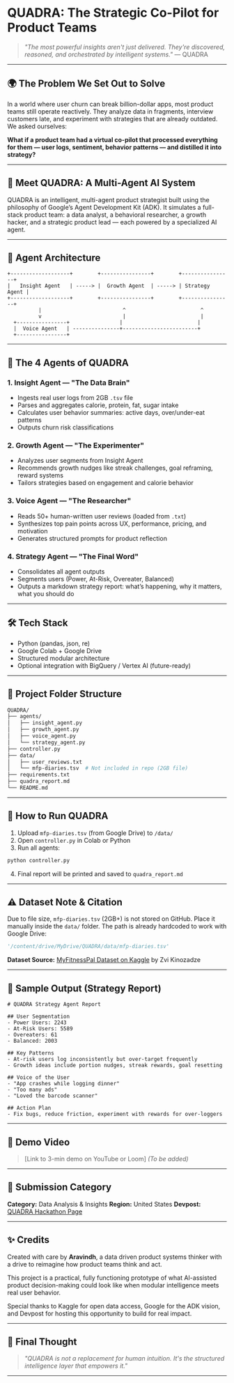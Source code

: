 # QUADRA: The Strategic Co-Pilot for Product Teams

> *"The most powerful insights aren't just delivered. They're discovered, reasoned, and orchestrated by intelligent systems."*  — QUADRA

---

## 🌍 The Problem We Set Out to Solve

In a world where user churn can break billion-dollar apps, most product teams still operate reactively. They analyze data in fragments, interview customers late, and experiment with strategies that are already outdated. We asked ourselves:

**What if a product team had a virtual co-pilot that processed everything for them — user logs, sentiment, behavior patterns — and distilled it into strategy?**

---

## 🧠 Meet QUADRA: A Multi-Agent AI System

QUADRA is an intelligent, multi-agent product strategist built using the philosophy of Google’s Agent Development Kit (ADK). It simulates a full-stack product team: a data analyst, a behavioral researcher, a growth hacker, and a strategic product lead — each powered by a specialized AI agent.

---

## 🧹 Agent Architecture

```plaintext
+-------------------+        +----------------+        +----------------+
|   Insight Agent   | -----> |  Growth Agent  | -----> | Strategy Agent |
+-------------------+        +----------------+        +----------------+
          |                          ^                        ^
          v                          |                        |
  +----------------+                |                        |
  |  Voice Agent   | ---------------+------------------------+
  +----------------+
```

---

## 🧹 The 4 Agents of QUADRA

### 1. **Insight Agent** — "The Data Brain"

* Ingests real user logs from 2GB `.tsv` file
* Parses and aggregates calorie, protein, fat, sugar intake
* Calculates user behavior summaries: active days, over/under-eat patterns
* Outputs churn risk classifications

### 2. **Growth Agent** — "The Experimenter"

* Analyzes user segments from Insight Agent
* Recommends growth nudges like streak challenges, goal reframing, reward systems
* Tailors strategies based on engagement and calorie behavior

### 3. **Voice Agent** — "The Researcher"

* Reads 50+ human-written user reviews (loaded from `.txt`)
* Synthesizes top pain points across UX, performance, pricing, and motivation
* Generates structured prompts for product reflection

### 4. **Strategy Agent** — "The Final Word"

* Consolidates all agent outputs
* Segments users (Power, At-Risk, Overeater, Balanced)
* Outputs a markdown strategy report: what’s happening, why it matters, what you should do

---

## 🛠 Tech Stack

* Python (pandas, json, re)
* Google Colab + Google Drive
* Structured modular architecture
* Optional integration with BigQuery / Vertex AI (future-ready)

---

## 📁 Project Folder Structure

```bash
QUADRA/
├── agents/
│   ├── insight_agent.py
│   ├── growth_agent.py
│   ├── voice_agent.py
│   └── strategy_agent.py
├── controller.py
├── data/
│   ├── user_reviews.txt
│   └── mfp-diaries.tsv  # Not included in repo (2GB file)
├── requirements.txt
├── quadra_report.md
└── README.md
```

---

## 🚀 How to Run QUADRA

1. Upload `mfp-diaries.tsv` (from Google Drive) to `/data/`
2. Open `controller.py` in Colab or Python
3. Run all agents:

```bash
python controller.py
```

4. Final report will be printed and saved to `quadra_report.md`

---

## ⚠️ Dataset Note & Citation

Due to file size, `mfp-diaries.tsv` (2GB+) is not stored on GitHub. Place it manually inside the `data/` folder. The path is already hardcoded to work with Google Drive:

```python
'/content/drive/MyDrive/QUADRA/data/mfp-diaries.tsv'
```

**Dataset Source:** [MyFitnessPal Dataset on Kaggle](https://www.kaggle.com/datasets/zvikinozadze/myfitnesspal-dataset) by Zvi Kinozadze

---

## 📄 Sample Output (Strategy Report)

```
# QUADRA Strategy Agent Report

## User Segmentation
- Power Users: 2243
- At-Risk Users: 5589
- Overeaters: 61
- Balanced: 2003

## Key Patterns
- At-risk users log inconsistently but over-target frequently
- Growth ideas include portion nudges, streak rewards, goal resetting

## Voice of the User
- "App crashes while logging dinner"
- "Too many ads"
- "Loved the barcode scanner"

## Action Plan
- Fix bugs, reduce friction, experiment with rewards for over-loggers
```

---

## 🎥 Demo Video

> \[Link to 3-min demo on YouTube or Loom] *(To be added)*

---

## 🏁 Submission Category

**Category:** Data Analysis & Insights
**Region:** United States
**Devpost:** [QUADRA Hackathon Page](https://googlecloudmultiagents.devpost.com/)

---

## ✨ Credits

Created with care by **Aravindh**, a data driven product systems thinker with a drive to reimagine how product teams think and act.

This project is a practical, fully functioning prototype of what AI-assisted product decision-making could look like when modular intelligence meets real user behavior.

Special thanks to Kaggle for open data access, Google for the ADK vision, and Devpost for hosting this opportunity to build for real impact.

---

## 💬 Final Thought

> *"QUADRA is not a replacement for human intuition. It's the structured intelligence layer that empowers it."*

---
